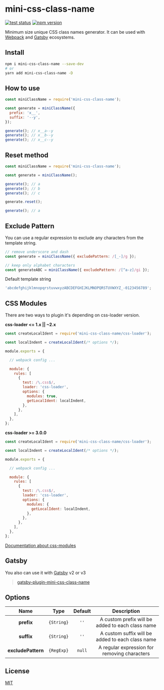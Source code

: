 # mini-css-class-name

[![test status](https://github.com/shoonia/mini-css-class-name/workflows/test/badge.svg)](https://github.com/shoonia/mini-css-class-name/actions)
[![npm version](https://img.shields.io/npm/v/mini-css-class-name.svg)](https://www.npmjs.com/package/mini-css-class-name)

Minimum size unique CSS class names generator.
It can be used with [Webpack](#css-modules) and [Gatsby](https://github.com/shoonia/gatsby-plugin-mini-css-class-name#readme) ecosystems.

## Install

```bash
npm i mini-css-class-name --save-dev
# or
yarn add mini-css-class-name -D
```

## How to use

```js
const miniClassName = require('mini-css-class-name');

const generate = miniClassName({
  prefix: 'x__',
  suffix: '--y',
});

generate(); // x__a--y
generate(); // x__b--y
generate(); // x__c--y
```

## Reset method

```js
const miniClassName = require('mini-css-class-name');

const generate = miniClassName();

generate(); // a
generate(); // b
generate(); // c

generate.reset();

generate(); // a
```

## Exclude Pattern

You can use a regular expression to exclude any characters from the template string.

```js
// remove underscore and dash
const generate = miniClassName({ excludePattern: /[_-]/g });

// keep only alphabet characters
const generateABC = miniClassName({ excludePattern: /[^a-z]/gi });
```

Default template string

```js
'abcdefghijklmnopqrstuvwxyzABCDEFGHIJKLMNOPQRSTUVWXYZ_-0123456789';
```

## CSS Modules

There are two ways to plugin it's depending on css-loader version.

**css-loader <= 1.x || ~2.x**

```js
const createLocalIdent = require('mini-css-class-name/css-loader');

const localIndent = createLocalIdent(/* options */);

module.exports = {

  // webpack config ...

  module: {
    rules: [
      {
        test: /\.css$/,
        loader: 'css-loader',
        options: {
          modules: true,
          getLocalIdent: localIndent,
        },
      },
    ],
  },
};
```

**css-loader >= 3.0.0**

```js
const createLocalIdent = require('mini-css-class-name/css-loader');

const localIndent = createLocalIdent(/* options */);

module.exports = {

  // webpack config ...

  module: {
    rules: [
      {
        test: /\.css$/,
        loader: 'css-loader',
        options: {
          modules: {
            getLocalIdent: localIndent,
          },
        },
      },
    ],
  },
};
```

[Documentation about css-modules](https://github.com/webpack-contrib/css-loader#modules)

## Gatsby

You also can use it with [Gatsby](https://www.gatsbyjs.org/docs/add-custom-webpack-config/) v2 or v3

> [gatsby-plugin-mini-css-class-name](https://github.com/shoonia/gatsby-plugin-mini-css-class-name#readme)

## Options

|    Name          |   Type     | Default | Description |
|:----------------:|:----------:|:-------:|:-----------:|
| **prefix**       | `{String}` |  `''`   | A custom prefix will be added to each class name
| **suffix**       | `{String}` |  `''`   | A custom suffix will be added to each class name
|**excludePattern**| `{RegExp}` | `null`  | A regular expression for removing characters

## License

[MIT](./LICENSE)
